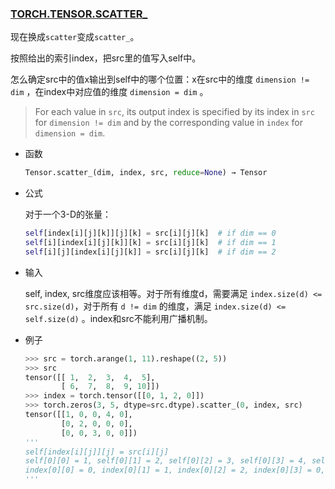 ### [TORCH.TENSOR.SCATTER_](https://pytorch.org/docs/stable/generated/torch.Tensor.scatter_.html#torch.Tensor.scatter_)

现在换成`scatter`变成`scatter_`。

按照给出的索引index，把src里的值写入self中。

怎么确定src中的值x输出到self中的哪个位置：x在src中的维度 `dimension != dim` ，在index中对应值的维度 `dimension = dim` 。

> For each value in `src`, its output index is specified by its index in `src` for `dimension != dim` and by the corresponding value in `index` for `dimension = dim`.

- 函数

  ```python
  Tensor.scatter_(dim, index, src, reduce=None) → Tensor
  ```

- 公式

  对于一个3-D的张量：

  ```python
  self[index[i][j][k]][j][k] = src[i][j][k]  # if dim == 0
  self[i][index[i][j][k]][k] = src[i][j][k]  # if dim == 1
  self[i][j][index[i][j][k]] = src[i][j][k]  # if dim == 2
  ```

- 输入

  self, index, src维度应该相等。对于所有维度d，需要满足 `index.size(d) <= src.size(d)`，对于所有 `d != dim` 的维度，满足 `index.size(d) <= self.size(d)` 。index和src不能利用广播机制。

- 例子

  ```python
  >>> src = torch.arange(1, 11).reshape((2, 5))
  >>> src
  tensor([[ 1,  2,  3,  4,  5],
          [ 6,  7,  8,  9, 10]])
  >>> index = torch.tensor([[0, 1, 2, 0]])
  >>> torch.zeros(3, 5, dtype=src.dtype).scatter_(0, index, src)
  tensor([[1, 0, 0, 4, 0],
          [0, 2, 0, 0, 0],
          [0, 0, 3, 0, 0]])
  '''
  self[index[i][j]][j] = src[i][j]
  self[0][0] = 1, self[0][1] = 2, self[0][2] = 3, self[0][3] = 4, self[0][4] = 5,
  index[0][0] = 0, index[0][1] = 1, index[0][2] = 2, index[0][3] = 0, index[0][4] = 超出范围了, 
  '''
  ```

  